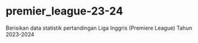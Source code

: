# premier_league-23-24
Berisikan data statistik pertandingan Liga Inggris (Premiere League) Tahun 2023-2024
